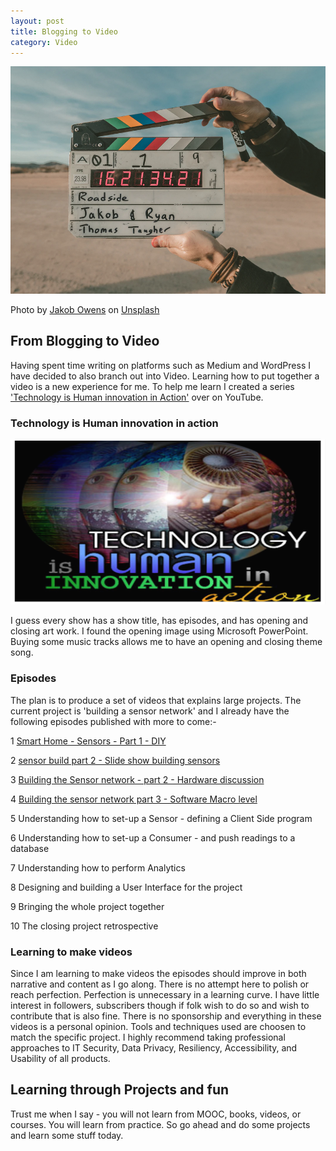 ```yaml
---
layout: post
title: Blogging to Video
category: Video
---
```


![A collage of David's temperature experiment](/images/rollitcollelt.png)


<span>Photo by <a href="https://unsplash.com/@jakobowens1?utm_source=unsplash&amp;utm_medium=referral&amp;utm_content=creditCopyText">Jakob Owens</a> on <a href="/s/photos/video-blog?utm_source=unsplash&amp;utm_medium=referral&amp;utm_content=creditCopyText">Unsplash</a></span>

## From Blogging to Video
Having spent time writing on platforms such as Medium and WordPress I have decided to also branch out into Video. Learning how to put together a video is a new experience for me.  To help me learn I created a series ['Technology is Human innovation in Action'](https://www.youtube.com/channel/UCjKfduR7k-TQI0MJl209k2A) over on YouTube.

### Technology is Human innovation in action
![Technology in action series art work](/images/techInAction.png)

I guess every show has a show title,  has episodes,  and has opening and closing art work.  I found the opening image using Microsoft PowerPoint.  Buying some music tracks allows me to have an opening and closing theme song.

### Episodes
The plan is to produce a set of videos that explains large projects.  The current project is 'building a sensor network' and I already have the following episodes published with more to come:-

1 [Smart Home - Sensors - Part 1 - DIY](https://www.youtube.com/watch?v=hvVc7LjmUT0)

2 [sensor build part 2 - Slide show building sensors](https://www.youtube.com/watch?v=sw3n4q64bIg)

3 [Building the Sensor network - part 2 - Hardware discussion](https://www.youtube.com/watch?v=kGHaCjhOGKQ)

4 [Building the sensor network part 3 - Software Macro level](https://www.youtube.com/watch?v=0n4FwgpvXSM)

5 Understanding how to set-up a Sensor - defining a Client Side program

6 Understanding how to set-up a Consumer - and push readings to a database

7 Understanding how to perform Analytics

8 Designing and building a User Interface for the project

9 Bringing the whole project together

10 The closing project retrospective

### Learning to make videos
Since I am learning to make videos the episodes should improve in both narrative and content as I go along.  There is no attempt here to polish or reach perfection.  Perfection is unnecessary in a learning curve.  I have little interest in followers, subscribers though if folk wish to do so and wish to contribute that is also fine.  There is no sponsorship and everything in these videos is a personal opinion.  Tools and techniques used are choosen to match the specific project. I highly recommend taking professional approaches to IT Security, Data Privacy, Resiliency,  Accessibility,  and Usability of all products.

## Learning through Projects and fun
Trust me when I say - you will not learn from MOOC,  books,  videos,  or courses.  You will learn from practice.  So go ahead and do some projects and learn some stuff today.

